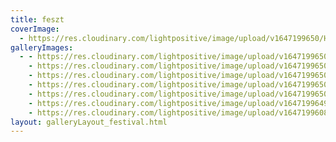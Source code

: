 ```yaml
---
title: feszt
coverImage:
  - https://res.cloudinary.com/lightpositive/image/upload/v1647199650/HOH%202022/hl2-1024x682_qo69d6.jpg
galleryImages:
  - - https://res.cloudinary.com/lightpositive/image/upload/v1647199650/HOH%202022/hl4-1024x682_m5bidv.jpg
    - https://res.cloudinary.com/lightpositive/image/upload/v1647199650/HOH%202022/hl2-1024x682_qo69d6.jpg
    - https://res.cloudinary.com/lightpositive/image/upload/v1647199650/HOH%202022/hl3-1024x682_zmkhsb.jpg
    - https://res.cloudinary.com/lightpositive/image/upload/v1647199650/HOH%202022/hl5-1024x682_ksmhw7.jpg
    - https://res.cloudinary.com/lightpositive/image/upload/v1647199650/HOH%202022/hl6-1024x682_oaoarb.jpg
    - https://res.cloudinary.com/lightpositive/image/upload/v1647199649/HOH%202022/hl1-1024x682_b9ehh6.jpg
    - https://res.cloudinary.com/lightpositive/image/upload/v1647199608/HOH%202022/hl-1024x682_y0c9u9.jpg
layout: galleryLayout_festival.html
---
```

